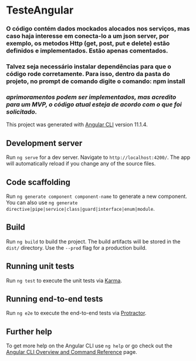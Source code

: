# TesteAngular

### O código contém dados mockados alocados nos serviços, mas caso haja interesse em conecta-lo a um json server, por exemplo, os metodos Http (get, post, put e delete) estão definidos e implementados. Estão apenas comentados.

### Talvez seja necessário instalar dependências para que o código rode corretamente. Para isso, dentro da pasta do projeto, no prompt de comando digite o comando: npm install

### *aprimoramentos podem ser implementados, mas acredito para um MVP, o código atual esteja de acordo com o que foi solicitado.*

This project was generated with [Angular CLI](https://github.com/angular/angular-cli) version 11.1.4.

## Development server

Run `ng serve` for a dev server. Navigate to `http://localhost:4200/`. The app will automatically reload if you change any of the source files.

## Code scaffolding

Run `ng generate component component-name` to generate a new component. You can also use `ng generate directive|pipe|service|class|guard|interface|enum|module`.

## Build

Run `ng build` to build the project. The build artifacts will be stored in the `dist/` directory. Use the `--prod` flag for a production build.

## Running unit tests

Run `ng test` to execute the unit tests via [Karma](https://karma-runner.github.io).

## Running end-to-end tests

Run `ng e2e` to execute the end-to-end tests via [Protractor](http://www.protractortest.org/).

## Further help

To get more help on the Angular CLI use `ng help` or go check out the [Angular CLI Overview and Command Reference](https://angular.io/cli) page.

